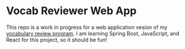 # Vocab Reviewer Web App
This repo is a work in progress for a web application vesion of my [vocabulary review program](https://github.com/HeyKile/vocabulary-reviewer).
I am learning Spring Boot, JavaScript, and React for this project, so it should be fun!
